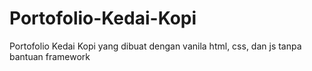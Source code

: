 # Portofolio-Kedai-Kopi
Portofolio Kedai Kopi yang dibuat dengan vanila html, css, dan js tanpa bantuan framework

